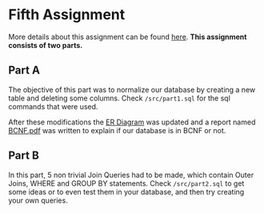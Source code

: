 # Fifth Assignment

More details about this assignment can be found [here](assignment-report/5th-assignment.pdf). **This assignment consists of two parts.**

## Part A

The objective of this part was to normalize our database by creating a new table and deleting some columns. Check `/src/part1.sql` for the sql commands that were used.

After these modifications the [ER Diagram](https://github.com/nevwalkalone/PSQL-Projects/blob/main/5th-Assignment/ER-Diagram/airbnb_ERD.jpg) was updated and a report named [BCNF.pdf](assignment-report/BCNF.pdf) was written to explain if our database is in BCNF or not.

## Part B

In this part, 5 non trivial Join Queries had to be made, which contain Outer Joins, WHERE and GROUP BY statements. Check `/src/part2.sql` to get some ideas or to even test them in your database, and then try creating your own queries.
